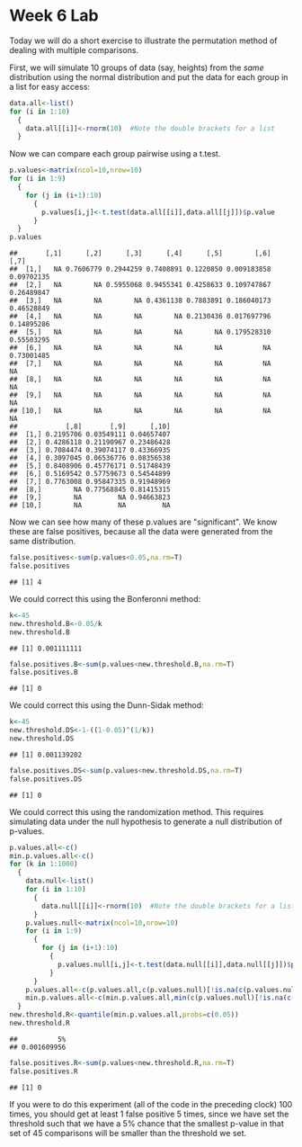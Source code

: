 Week 6 Lab
=============
  
Today we will do a short exercise to illustrate the permutation method of dealing with multiple comparisons.

First, we will simulate 10 groups of data (say, heights) from the *same* distribution using the normal distribution and put the data for each group in a list for easy access:


```r
data.all<-list()
for (i in 1:10)
  {
    data.all[[i]]<-rnorm(10)  #Note the double brackets for a list
  }
```

Now we can compare each group pairwise using a t.test.


```r
p.values<-matrix(ncol=10,nrow=10)
for (i in 1:9)
  {
    for (j in (i+1):10)
      {
        p.values[i,j]<-t.test(data.all[[i]],data.all[[j]])$p.value 
      }
  }
p.values
```

```
##       [,1]      [,2]      [,3]      [,4]      [,5]        [,6]       [,7]
##  [1,]   NA 0.7606779 0.2944259 0.7408891 0.1220850 0.009183858 0.09702135
##  [2,]   NA        NA 0.5955068 0.9455341 0.4258633 0.109747867 0.26489847
##  [3,]   NA        NA        NA 0.4361138 0.7883891 0.186040173 0.46528849
##  [4,]   NA        NA        NA        NA 0.2130436 0.017697796 0.14895286
##  [5,]   NA        NA        NA        NA        NA 0.179528310 0.55503295
##  [6,]   NA        NA        NA        NA        NA          NA 0.73001485
##  [7,]   NA        NA        NA        NA        NA          NA         NA
##  [8,]   NA        NA        NA        NA        NA          NA         NA
##  [9,]   NA        NA        NA        NA        NA          NA         NA
## [10,]   NA        NA        NA        NA        NA          NA         NA
##            [,8]       [,9]      [,10]
##  [1,] 0.2195706 0.03549111 0.04657407
##  [2,] 0.4286118 0.21190967 0.23486428
##  [3,] 0.7084474 0.39074117 0.43366935
##  [4,] 0.3097045 0.06536776 0.08356538
##  [5,] 0.8408906 0.45776171 0.51748439
##  [6,] 0.5169542 0.57759673 0.54544899
##  [7,] 0.7763008 0.95847335 0.91948969
##  [8,]        NA 0.77568845 0.81415315
##  [9,]        NA         NA 0.94663823
## [10,]        NA         NA         NA
```

Now we can see how many of these p.values are "significant". We know these are false positives, because all the data were generated from the same distribution.


```r
false.positives<-sum(p.values<0.05,na.rm=T)
false.positives
```

```
## [1] 4
```

We could correct this using the Bonferonni method:


```r
k<-45
new.threshold.B<-0.05/k
new.threshold.B
```

```
## [1] 0.001111111
```

```r
false.positives.B<-sum(p.values<new.threshold.B,na.rm=T)
false.positives.B
```

```
## [1] 0
```

We could correct this using the Dunn-Sidak method:


```r
k<-45
new.threshold.DS<-1-((1-0.05)^(1/k))
new.threshold.DS
```

```
## [1] 0.001139202
```

```r
false.positives.DS<-sum(p.values<new.threshold.DS,na.rm=T)
false.positives.DS
```

```
## [1] 0
```

We could correct this using the randomization method. This requires simulating data under the null hypothesis to generate a null distribution of p-values.



```r
p.values.all<-c()
min.p.values.all<-c()
for (k in 1:1000)
  {
    data.null<-list()
    for (i in 1:10)
      {
        data.null[[i]]<-rnorm(10)  #Note the double brackets for a list
      }
    p.values.null<-matrix(ncol=10,nrow=10)
    for (i in 1:9)
      {
        for (j in (i+1):10)
          {
            p.values.null[i,j]<-t.test(data.null[[i]],data.null[[j]])$p.value 
          }
      }
    p.values.all<-c(p.values.all,c(p.values.null)[!is.na(c(p.values.null))])
    min.p.values.all<-c(min.p.values.all,min(c(p.values.null)[!is.na(c(p.values.null))]))
  }
new.threshold.R<-quantile(min.p.values.all,probs=c(0.05))
new.threshold.R
```

```
##          5% 
## 0.001609956
```

```r
false.positives.R<-sum(p.values<new.threshold.R,na.rm=T)
false.positives.R
```

```
## [1] 0
```

If you were to do this experiment (all of the code in the preceding clock) 100 times, you should get at least 1 false positive 5 times, since we have set the threshold such that we have a 5% chance that the smallest p-value in that set of 45 comparisons will be smaller than the threshold we set.
